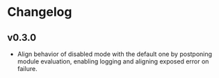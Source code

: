 # Changelog

## v0.3.0

 - Align behavior of disabled mode with the default one by postponing module evaluation, enabling logging and aligning exposed error on failure.
